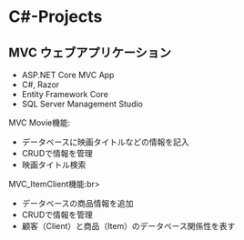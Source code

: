 # C#-Projects

<h2>MVC ウェブアプリケーション</h2>

- ASP.NET Core MVC App<br>
- C#, Razor<br>
- Entity Framework Core <br>
- SQL Server Management Studio <br>

MVC Movie機能:<br>
- データベースに映画タイトルなどの情報を記入 <br>
- CRUDで情報を管理 <br>
- 映画タイトル検索 <br>

MVC_ItemClient機能:br>
- データベースの商品情報を追加
- CRUDで情報を管理 <br>
- 顧客（Client）と商品（Item）のデータベース関係性を表す
